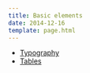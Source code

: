 ```yaml
---
title: Basic elements
date: 2014-12-16
template: page.html
---
```


- [Typography](/docs/typography)
- [Tables](/docs/tables)
